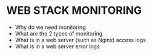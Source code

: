 # WEB STACK MONITORING 
- Why do we need monitoring
- What are the 2 types of monitoring
- What is in a web server (such as Nginx) access logs
- What is in a web server error logs
